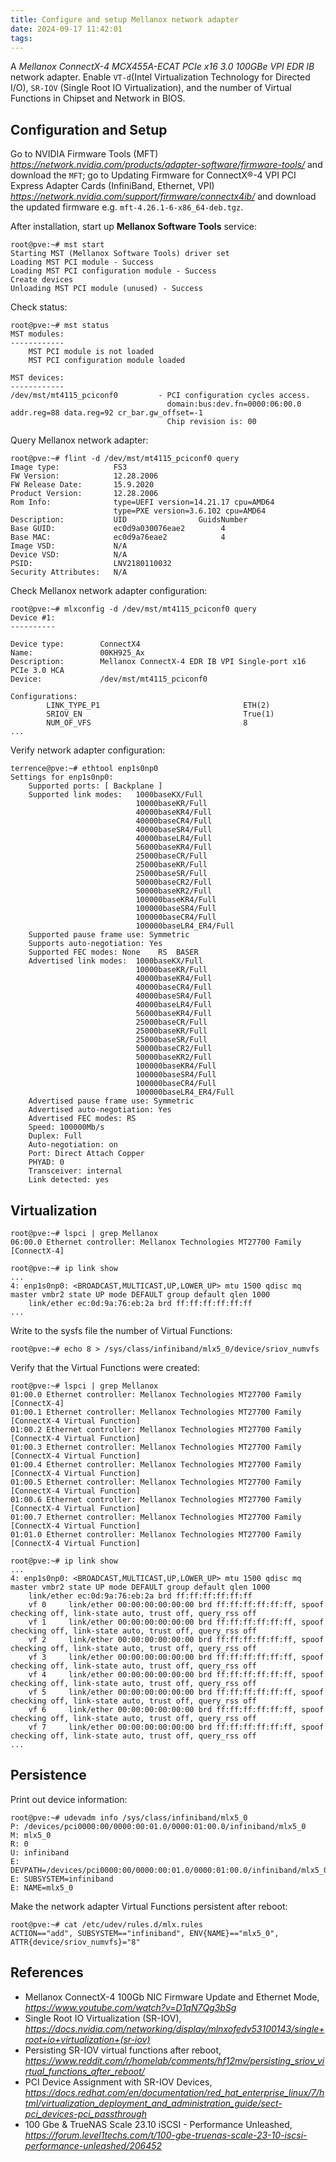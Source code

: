 ```yaml
---
title: Configure and setup Mellanox network adapter
date: 2024-09-17 11:42:01
tags:
---
```


A _Mellanox ConnectX-4 MCX455A-ECAT PCIe x16 3.0 100GBe VPI EDR IB_ network adapter. Enable `VT-d`(Intel Virtualization Technology for Directed I/O), `SR-IOV` (Single Root IO Virtualization), and the number of Virtual Functions in Chipset and Network in BIOS.

Configuration and Setup
----------------------

Go to NVIDIA Firmware Tools (MFT) _https://network.nvidia.com/products/adapter-software/firmware-tools/_ and download the `MFT`; go to Updating Firmware for ConnectX®-4 VPI PCI Express Adapter Cards (InfiniBand, Ethernet, VPI) _https://network.nvidia.com/support/firmware/connectx4ib/_ and download the updated firmware e.g. `mft-4.26.1-6-x86_64-deb.tgz`.

After installation, start up **Mellanox Software Tools** service:

```
root@pve:~# mst start
Starting MST (Mellanox Software Tools) driver set
Loading MST PCI module - Success
Loading MST PCI configuration module - Success
Create devices
Unloading MST PCI module (unused) - Success
```

Check status:

```
root@pve:~# mst status
MST modules:
------------
    MST PCI module is not loaded
    MST PCI configuration module loaded

MST devices:
------------
/dev/mst/mt4115_pciconf0         - PCI configuration cycles access.
                                   domain:bus:dev.fn=0000:06:00.0 addr.reg=88 data.reg=92 cr_bar.gw_offset=-1
                                   Chip revision is: 00
```

Query Mellanox network adapter:

```
root@pve:~# flint -d /dev/mst/mt4115_pciconf0 query
Image type:            FS3
FW Version:            12.28.2006
FW Release Date:       15.9.2020
Product Version:       12.28.2006
Rom Info:              type=UEFI version=14.21.17 cpu=AMD64
                       type=PXE version=3.6.102 cpu=AMD64
Description:           UID                GuidsNumber
Base GUID:             ec0d9a030076eae2        4
Base MAC:              ec0d9a76eae2            4
Image VSD:             N/A
Device VSD:            N/A
PSID:                  LNV2180110032
Security Attributes:   N/A
```

Check Mellanox network adapter configuration:

```
root@pve:~# mlxconfig -d /dev/mst/mt4115_pciconf0 query
Device #1:
----------

Device type:        ConnectX4
Name:               00KH925_Ax
Description:        Mellanox ConnectX-4 EDR IB VPI Single-port x16 PCIe 3.0 HCA
Device:             /dev/mst/mt4115_pciconf0

Configurations:
        LINK_TYPE_P1                                ETH(2)
        SRIOV_EN                                    True(1)
        NUM_OF_VFS                                  8
...
```

Verify network adapter configuration:

```
terrence@pve:~# ethtool enp1s0np0
Settings for enp1s0np0:
	Supported ports: [ Backplane ]
	Supported link modes:   1000baseKX/Full
	                        10000baseKR/Full
	                        40000baseKR4/Full
	                        40000baseCR4/Full
	                        40000baseSR4/Full
	                        40000baseLR4/Full
	                        56000baseKR4/Full
	                        25000baseCR/Full
	                        25000baseKR/Full
	                        25000baseSR/Full
	                        50000baseCR2/Full
	                        50000baseKR2/Full
	                        100000baseKR4/Full
	                        100000baseSR4/Full
	                        100000baseCR4/Full
	                        100000baseLR4_ER4/Full
	Supported pause frame use: Symmetric
	Supports auto-negotiation: Yes
	Supported FEC modes: None	 RS	 BASER
	Advertised link modes:  1000baseKX/Full
	                        10000baseKR/Full
	                        40000baseKR4/Full
	                        40000baseCR4/Full
	                        40000baseSR4/Full
	                        40000baseLR4/Full
	                        56000baseKR4/Full
	                        25000baseCR/Full
	                        25000baseKR/Full
	                        25000baseSR/Full
	                        50000baseCR2/Full
	                        50000baseKR2/Full
	                        100000baseKR4/Full
	                        100000baseSR4/Full
	                        100000baseCR4/Full
	                        100000baseLR4_ER4/Full
	Advertised pause frame use: Symmetric
	Advertised auto-negotiation: Yes
	Advertised FEC modes: RS
	Speed: 100000Mb/s
	Duplex: Full
	Auto-negotiation: on
	Port: Direct Attach Copper
	PHYAD: 0
	Transceiver: internal
	Link detected: yes
```

Virtualization
--------------

```
root@pve:~# lspci | grep Mellanox
06:00.0 Ethernet controller: Mellanox Technologies MT27700 Family [ConnectX-4]

root@pve:~# ip link show
...
4: enp1s0np0: <BROADCAST,MULTICAST,UP,LOWER_UP> mtu 1500 qdisc mq master vmbr2 state UP mode DEFAULT group default qlen 1000
    link/ether ec:0d:9a:76:eb:2a brd ff:ff:ff:ff:ff:ff
...
```

Write to the sysfs file the number of Virtual Functions:

```
root@pve:~# echo 8 > /sys/class/infiniband/mlx5_0/device/sriov_numvfs
```

Verify that the Virtual Functions were created:

```
root@pve:~# lspci | grep Mellanox
01:00.0 Ethernet controller: Mellanox Technologies MT27700 Family [ConnectX-4]
01:00.1 Ethernet controller: Mellanox Technologies MT27700 Family [ConnectX-4 Virtual Function]
01:00.2 Ethernet controller: Mellanox Technologies MT27700 Family [ConnectX-4 Virtual Function]
01:00.3 Ethernet controller: Mellanox Technologies MT27700 Family [ConnectX-4 Virtual Function]
01:00.4 Ethernet controller: Mellanox Technologies MT27700 Family [ConnectX-4 Virtual Function]
01:00.5 Ethernet controller: Mellanox Technologies MT27700 Family [ConnectX-4 Virtual Function]
01:00.6 Ethernet controller: Mellanox Technologies MT27700 Family [ConnectX-4 Virtual Function]
01:00.7 Ethernet controller: Mellanox Technologies MT27700 Family [ConnectX-4 Virtual Function]
01:01.0 Ethernet controller: Mellanox Technologies MT27700 Family [ConnectX-4 Virtual Function]

root@pve:~# ip link show
...
4: enp1s0np0: <BROADCAST,MULTICAST,UP,LOWER_UP> mtu 1500 qdisc mq master vmbr2 state UP mode DEFAULT group default qlen 1000
    link/ether ec:0d:9a:76:eb:2a brd ff:ff:ff:ff:ff:ff
    vf 0     link/ether 00:00:00:00:00:00 brd ff:ff:ff:ff:ff:ff, spoof checking off, link-state auto, trust off, query_rss off
    vf 1     link/ether 00:00:00:00:00:00 brd ff:ff:ff:ff:ff:ff, spoof checking off, link-state auto, trust off, query_rss off
    vf 2     link/ether 00:00:00:00:00:00 brd ff:ff:ff:ff:ff:ff, spoof checking off, link-state auto, trust off, query_rss off
    vf 3     link/ether 00:00:00:00:00:00 brd ff:ff:ff:ff:ff:ff, spoof checking off, link-state auto, trust off, query_rss off
    vf 4     link/ether 00:00:00:00:00:00 brd ff:ff:ff:ff:ff:ff, spoof checking off, link-state auto, trust off, query_rss off
    vf 5     link/ether 00:00:00:00:00:00 brd ff:ff:ff:ff:ff:ff, spoof checking off, link-state auto, trust off, query_rss off
    vf 6     link/ether 00:00:00:00:00:00 brd ff:ff:ff:ff:ff:ff, spoof checking off, link-state auto, trust off, query_rss off
    vf 7     link/ether 00:00:00:00:00:00 brd ff:ff:ff:ff:ff:ff, spoof checking off, link-state auto, trust off, query_rss off
...
```

Persistence
-----------

Print out device information:

```
root@pve:~# udevadm info /sys/class/infiniband/mlx5_0
P: /devices/pci0000:00/0000:00:01.0/0000:01:00.0/infiniband/mlx5_0
M: mlx5_0
R: 0
U: infiniband
E: DEVPATH=/devices/pci0000:00/0000:00:01.0/0000:01:00.0/infiniband/mlx5_0
E: SUBSYSTEM=infiniband
E: NAME=mlx5_0
```

Make the network adapter Virtual Functions persistent after reboot:

```
root@pve:~# cat /etc/udev/rules.d/mlx.rules
ACTION=="add", SUBSYSTEM=="infiniband", ENV{NAME}=="mlx5_0", ATTR{device/sriov_numvfs}="8"
```

References
----------

- Mellanox ConnectX-4 100Gb NIC Firmware Update and Ethernet Mode, _https://www.youtube.com/watch?v=D1qN7Qg3bSg_
- Single Root IO Virtualization (SR-IOV), _https://docs.nvidia.com/networking/display/mlnxofedv53100143/single+root+io+virtualization+(sr-iov)_
- Persisting SR-IOV virtual functions after reboot, _https://www.reddit.com/r/homelab/comments/hf12mv/persisting_sriov_virtual_functions_after_reboot/_
- PCI Device Assignment with SR-IOV Devices, _https://docs.redhat.com/en/documentation/red_hat_enterprise_linux/7/html/virtualization_deployment_and_administration_guide/sect-pci_devices-pci_passthrough_
- 100 Gbe & TrueNAS Scale 23.10 iSCSI - Performance Unleashed, _https://forum.level1techs.com/t/100-gbe-truenas-scale-23-10-iscsi-performance-unleashed/206452_
